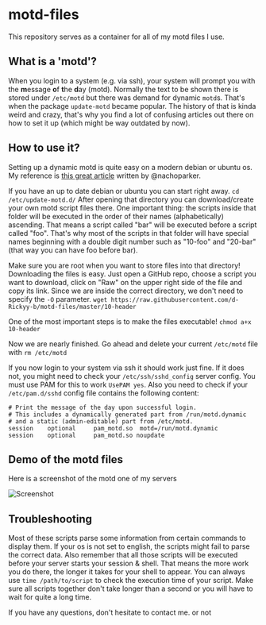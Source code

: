 # motd-files

This repository serves as a container for all of my motd files I use. 

## What is a 'motd'?
When you login to a system (e.g. via ssh), your system will prompt you with the **m**essage **o**f **t**he **d**ay (motd). Normally the text to be shown there is stored under `/etc/motd` but there was demand for dynamic `motd`s. That's when the package `update-motd` became popular. The history of that is kinda weird and crazy, that's why you find a lot of confusing articles out there on how to set it up (which might be way outdated by now).

## How to use it?
Setting up a dynamic motd is quite easy on a modern debian or ubuntu os. My reference is [this great article](https://ownyourbits.com/2017/04/05/customize-your-motd-login-message-in-debian-and-ubuntu/) written by @nachoparker.

If you have an up to date debian or ubuntu you can start right away.
```cd /etc/update-motd.d/```
After opening that directory you can download/create your own motd script files there. One important thing: the scripts inside that folder will be executed in the order of their names (alphabetically) ascending. That means a script called "bar" will be executed before a script called "foo". That's why most of the scripts in that folder will have special names beginning with a double digit number such as "10-foo" and "20-bar" (that way you can have foo before bar).

Make sure you are root when you want to store files into that directory! Downloading the files is easy. Just open a GitHub repo, choose a script you want to download, click on "Raw" on the upper right side of the file and copy its link.
Since we are inside the correct directory, we don't need to specify the `-O` parameter.
```wget https://raw.githubusercontent.com/d-Rickyy-b/motd-files/master/10-header```

One of the most important steps is to make the files executable!
```chmod a+x 10-header```

Now we are nearly finished. Go ahead and delete your current `/etc/motd` file with
```rm /etc/motd```

If you now login to your system via ssh it should work just fine. If it does not, you might need to check your `/etc/ssh/sshd_config` server config. You must use PAM for this to work `UsePAM yes`.
Also you need to check if your `/etc/pam.d/sshd` config file contains the following content:

```
# Print the message of the day upon successful login.
# This includes a dynamically generated part from /run/motd.dynamic
# and a static (admin-editable) part from /etc/motd.
session    optional     pam_motd.so  motd=/run/motd.dynamic
session    optional     pam_motd.so noupdate
```

## Demo of the motd files
Here is a screenshot of the motd one of my servers

![Screenshot](https://raw.githubusercontent.com/d-Rickyy-b/motd-files/master/demo.png)

## Troubleshooting
Most of these scripts parse some information from certain commands to display them. If your os is not set to english, the scripts might fail to parse the correct data.
Also remember that all those scripts will be executed before your server starts your session & shell. That means the more work you do there, the longer it takes for your shell to appear.
You can always use `time /path/to/script` to check the execution time of your script. Make sure all scripts together don't take longer than a second or you will have to wait for quite a long time.

If you have any questions, don't hesitate to contact me. or not
